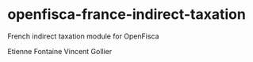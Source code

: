 openfisca-france-indirect-taxation
==================================

French indirect taxation module for OpenFisca 

Etienne Fontaine
Vincent Gollier

